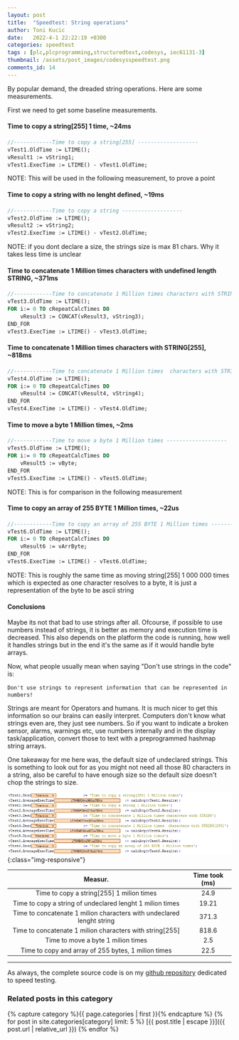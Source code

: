 ```yaml
---
layout: post
title:  "Speedtest: String operations"
author: Toni Kucic
date:   2022-4-1 22:22:19 +0300
categories: speedtest
tags : [plc,plcprogramming,structuredtext,codesys, iec61131-3]
thumbnail: /assets/post_images/codesysspeedtest.png
comments_id: 14
---
```

By popular demand, the dreaded string operations. Here are some measurements.

First we need to get some baseline measurements.

#### Time to copy a string[255] 1 time, ~24ms

```pascal
//------------Time to copy a string[255] -------------------
vTest1.OldTime := LTIME();
vResult1 := vString1;
vTest1.ExecTime := LTIME() - vTest1.OldTime;
```

NOTE: This will be used in the following measurement, to prove a point

#### Time to copy a string with no lenght defined, ~19ms

```pascal
//------------Time to copy a string -------------------
vTest2.OldTime := LTIME();
vResult2 := vString2;
vTest2.ExecTime := LTIME() - vTest2.OldTime;
```

NOTE: if you dont declare a size, the strings size is max 81 chars. Why it takes less time is unclear

#### Time to concatenate 1 Million times characters with undefined length STRING, ~371ms

```pascal
//------------Time to concatenate 1 Million times characters with STRING -------------------
vTest3.OldTime := LTIME();
FOR i:= 0 TO cRepeatCalcTimes DO
    vResult3 := CONCAT(vResult3, vString3);
END_FOR
vTest3.ExecTime := LTIME() - vTest3.OldTime;
```

#### Time to concatenate 1 Million times  characters with STRING[255], ~818ms

```pascal
//------------Time to concatenate 1 Million times  characters with STRING[255] -------------------
vTest4.OldTime := LTIME();
FOR i:= 0 TO cRepeatCalcTimes DO
    vResult4 := CONCAT(vResult4, vString4);
END_FOR
vTest4.ExecTime := LTIME() - vTest4.OldTime;
```

#### Time to move a byte 1 Million times, ~2ms

```pascal
//------------Time to move a byte 1 Million times -------------------
vTest5.OldTime := LTIME();
FOR i:= 0 TO cRepeatCalcTimes DO
    vResult5 := vByte;
END_FOR
vTest5.ExecTime := LTIME() - vTest5.OldTime;
```

NOTE: This is for comparison in the following measurement

#### Time to copy an array of 255 BYTE 1 Million times, ~22us

```pascal
//------------Time to copy an array of 255 BYTE 1 Million times -------------------
vTest6.OldTime := LTIME();
FOR i:= 0 TO cRepeatCalcTimes DO
    vResult6 := vArrByte;
END_FOR
vTest6.ExecTime := LTIME() - vTest6.OldTime;
```

NOTE: This is roughly the same time as moving string[255] 1 000 000 times which is expected as one character resolves to a byte, it is just a representation of the byte to be ascii string

#### Conclusions

Maybe its not that bad to use strings after all. Ofcourse, if possible to use numbers instead of strings, it is better as memory and execution time is decreased. This also depends on the platform the code is running, how well it handles strings but in the end it's the same as if it would handle byte arrays.

Now, what people usually mean when saying "Don't use strings in the code" is:

```text
Don't use strings to represent information that can be represented in numbers!
```

Strings are meant for Operators and humans. It is much nicer to get this information so our brains can easily interpret. Computers don't know what strings even are, they just see numbers. So if you want to indicate a broken sensor, alarms, warnings etc, use numbers internally and in the display task/application, convert those to text with a preprogrammed hashmap string arrays.

One takeaway for me here was, the default size of undeclared strings. This is something to look out for as you might not need all those 80 characters in a string, also be careful to have enough size so the default size doesn't chop the strings to size.

![Results](/assets/post_images/stringoperations.png){:class="img-responsive"}

| Measur. | Time took (ms) |
|:---------:|:--------------:|
| Time to copy a string[255] 1 milion times | 24.9 |
| Time to copy a string of undeclared lenght 1 milion times  | 19.21 |
| Time to concatenate 1 milion characters with undeclared lenght string | 371.3 |
| Time to concatenate 1 milion characters with string[255] | 818.6 |
| Time to move a byte 1 milion times  | 2.5 |
| Time to copy and array of 255 bytes, 1 milion times | 22.5 |

---
As always, the complete source code is on my [github repository](https://github.com/tkucic/codesys_code_execution_speedTests) dedicated to speed testing.

### Related posts in this category

{% capture category %}{{ page.categories | first }}{% endcapture %}
{% for post in site.categories[category] limit: 5 %}
[{{ post.title | escape }}]({{ post.url | relative_url }})
{% endfor %}
